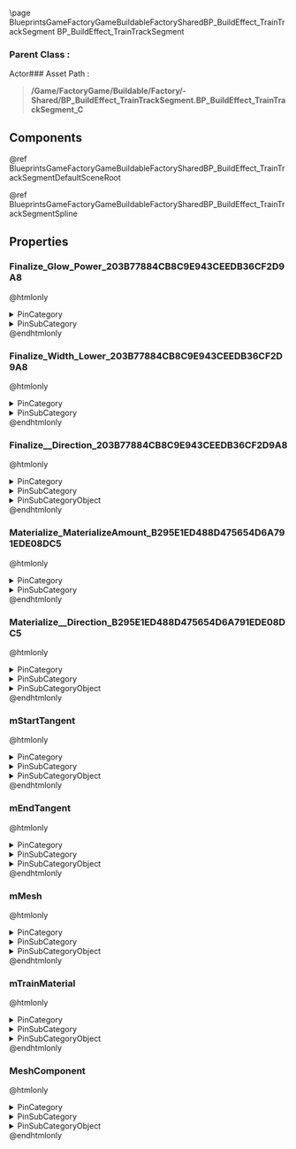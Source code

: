 \page BlueprintsGameFactoryGameBuildableFactorySharedBP_BuildEffect_TrainTrackSegment BP_BuildEffect_TrainTrackSegment
### Parent Class :
Actor### Asset Path :
<b><blockquote>/Game/FactoryGame/Buildable/Factory/-Shared/BP_BuildEffect_TrainTrackSegment.BP_BuildEffect_TrainTrackSegment_C</blockquote></b>
## Components

@ref BlueprintsGameFactoryGameBuildableFactorySharedBP_BuildEffect_TrainTrackSegmentDefaultSceneRoot

@ref BlueprintsGameFactoryGameBuildableFactorySharedBP_BuildEffect_TrainTrackSegmentSpline

## Properties

### Finalize_Glow_Power_203B77884CB8C9E943CEEDB36CF2D9A8
@htmlonly
<details>
 <summary>PinCategory</summary>
<blockquote>float</blockquote>
</details>
<details>
 <summary>PinSubCategory</summary>
<blockquote>float</blockquote>
</details>
@endhtmlonly

### Finalize_Width_Lower_203B77884CB8C9E943CEEDB36CF2D9A8
@htmlonly
<details>
 <summary>PinCategory</summary>
<blockquote>float</blockquote>
</details>
<details>
 <summary>PinSubCategory</summary>
<blockquote>float</blockquote>
</details>
@endhtmlonly

### Finalize__Direction_203B77884CB8C9E943CEEDB36CF2D9A8
@htmlonly
<details>
 <summary>PinCategory</summary>
<blockquote>byte</blockquote>
</details>
<details>
 <summary>PinSubCategory</summary>
<blockquote>byte</blockquote>
</details>
<details>
 <summary>PinSubCategoryObject</summary>
<b><a href="_class_script_e_timeline_direction.html"><blockquote>ETimelineDirection</blockquote></a></b>
</details>
@endhtmlonly

### Materialize_MaterializeAmount_B295E1ED488D475654D6A791EDE08DC5
@htmlonly
<details>
 <summary>PinCategory</summary>
<blockquote>float</blockquote>
</details>
<details>
 <summary>PinSubCategory</summary>
<blockquote>float</blockquote>
</details>
@endhtmlonly

### Materialize__Direction_B295E1ED488D475654D6A791EDE08DC5
@htmlonly
<details>
 <summary>PinCategory</summary>
<blockquote>byte</blockquote>
</details>
<details>
 <summary>PinSubCategory</summary>
<blockquote>byte</blockquote>
</details>
<details>
 <summary>PinSubCategoryObject</summary>
<b><a href="_class_script_e_timeline_direction.html"><blockquote>ETimelineDirection</blockquote></a></b>
</details>
@endhtmlonly

### mStartTangent
@htmlonly
<details>
 <summary>PinCategory</summary>
<blockquote>struct</blockquote>
</details>
<details>
 <summary>PinSubCategory</summary>
<blockquote>struct</blockquote>
</details>
<details>
 <summary>PinSubCategoryObject</summary>
<b><a href="_class_script_vector.html"><blockquote>Vector</blockquote></a></b>
</details>
@endhtmlonly

### mEndTangent
@htmlonly
<details>
 <summary>PinCategory</summary>
<blockquote>struct</blockquote>
</details>
<details>
 <summary>PinSubCategory</summary>
<blockquote>struct</blockquote>
</details>
<details>
 <summary>PinSubCategoryObject</summary>
<b><a href="_class_script_vector.html"><blockquote>Vector</blockquote></a></b>
</details>
@endhtmlonly

### mMesh
@htmlonly
<details>
 <summary>PinCategory</summary>
<blockquote>Object</blockquote>
</details>
<details>
 <summary>PinSubCategory</summary>
<blockquote>Object</blockquote>
</details>
<details>
 <summary>PinSubCategoryObject</summary>
<b><a href="_class_script_static_mesh.html"><blockquote>StaticMesh</blockquote></a></b>
</details>
@endhtmlonly

### mTrainMaterial
@htmlonly
<details>
 <summary>PinCategory</summary>
<blockquote>Object</blockquote>
</details>
<details>
 <summary>PinSubCategory</summary>
<blockquote>Object</blockquote>
</details>
<details>
 <summary>PinSubCategoryObject</summary>
<b><a href="_class_script_material_instance.html"><blockquote>MaterialInstance</blockquote></a></b>
</details>
@endhtmlonly

### MeshComponent
@htmlonly
<details>
 <summary>PinCategory</summary>
<blockquote>Object</blockquote>
</details>
<details>
 <summary>PinSubCategory</summary>
<blockquote>Object</blockquote>
</details>
<details>
 <summary>PinSubCategoryObject</summary>
<b><a href="_class_script_spline_mesh_component.html"><blockquote>SplineMeshComponent</blockquote></a></b>
</details>
@endhtmlonly

